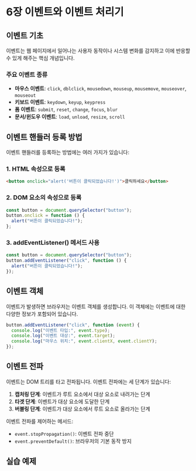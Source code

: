 # 6장 이벤트와 이벤트 처리기

## 이벤트 기초

이벤트는 웹 페이지에서 일어나는 사용자 동작이나 시스템 변화를 감지하고 이에 반응할 수 있게 해주는 핵심 개념입니다.

### 주요 이벤트 종류

- **마우스 이벤트**: `click`, `dblclick`, `mousedown`, `mouseup`, `mousemove`, `mouseover`, `mouseout`
- **키보드 이벤트**: `keydown`, `keyup`, `keypress`
- **폼 이벤트**: `submit`, `reset`, `change`, `focus`, `blur`
- **문서/윈도우 이벤트**: `load`, `unload`, `resize`, `scroll`

## 이벤트 핸들러 등록 방법

이벤트 핸들러를 등록하는 방법에는 여러 가지가 있습니다:

### 1. HTML 속성으로 등록

```html
<button onclick="alert('버튼이 클릭되었습니다!')">클릭하세요</button>
```

### 2. DOM 요소의 속성으로 등록

```javascript
const button = document.querySelector("button");
button.onclick = function () {
  alert("버튼이 클릭되었습니다!");
};
```

### 3. addEventListener() 메서드 사용

```javascript
const button = document.querySelector("button");
button.addEventListener("click", function () {
  alert("버튼이 클릭되었습니다!");
});
```

## 이벤트 객체

이벤트가 발생하면 브라우저는 이벤트 객체를 생성합니다. 이 객체에는 이벤트에 대한 다양한 정보가 포함되어 있습니다.

```javascript
button.addEventListener("click", function (event) {
  console.log("이벤트 타입:", event.type);
  console.log("이벤트 대상:", event.target);
  console.log("마우스 위치:", event.clientX, event.clientY);
});
```

## 이벤트 전파

이벤트는 DOM 트리를 타고 전파됩니다. 이벤트 전파에는 세 단계가 있습니다:

1. **캡처링 단계**: 이벤트가 루트 요소에서 대상 요소로 내려가는 단계
2. **타겟 단계**: 이벤트가 대상 요소에 도달한 단계
3. **버블링 단계**: 이벤트가 대상 요소에서 루트 요소로 올라가는 단계

이벤트 전파를 제어하는 메서드:

- `event.stopPropagation()`: 이벤트 전파 중단
- `event.preventDefault()`: 브라우저의 기본 동작 방지

## 실습 예제

